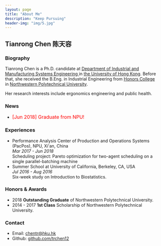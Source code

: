 ```yaml
---
layout: page
title: "About Me"
description: "Keep Pursuing"
header-img: "img/5.jpg"
---
```

## Tianrong Chen 陈天容

### Biography
Tianrong Chen is a Ph.D. candidate at [<U> Department of Industrial and Manufacturing Systems Engineering </U>](https://www.imse.hku.hk/) in [the University of Hong Kong](https://www.hku.hk/). Before that, she received the B.Eng. in Industrial Engineering from [<U> Honors College </U>](http://honors.nwpu.edu.cn/) in [Northwestern Polytechnical University](http://www.nwpu.edu.cn/). 

Her research interests include ergonomics engineering and public health.

### News
- <font color="red" size="3"> [Jun 2018] Graduate from NPU!</font>

### Experiences
<ul>
  <li>
    Performance Analysis Center of Production and Operations Systems (PacPos), NPU, Xi'an, China
    <br>
    <em>Mar 2017 - Jun 2018</em>
    <br>
    Scheduling project: Pareto optimization for two-agent scheduling on a single parallel-batching machine
  </li>
  
  <li>
  Summer School at University of California, Berkeley, CA, USA
  <br>
  <em>Jul 2016 - Aug 2016</em>
  <br>
  Six-week study on Introduction to Biostatistics.
  </li>
</ul>


### Honors & Awards
-  2018 **Outstanding Graduate** of Northwestern Polytechnical University.
-  2014 - 2017 **1st Class** Scholarship of Northwestern Polytechnical University.

### Contact

- Email: [chentr@hku.hk](mailto:chentr@hku.hk)  
- Github: [github.com/trchen12](https://github.com/trchen12/)
